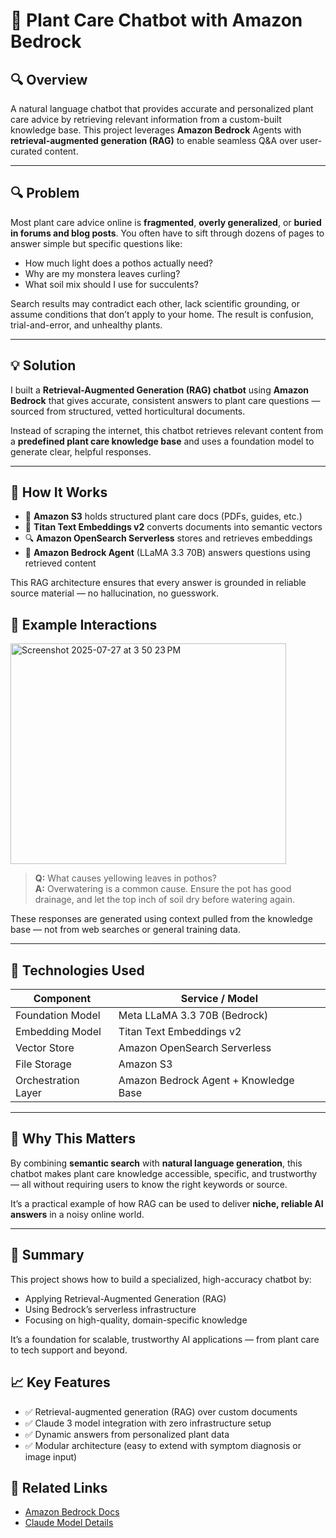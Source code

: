 # 🌿 Plant Care Chatbot with Amazon Bedrock

## 🔍 Overview
A natural language chatbot that provides accurate and personalized plant care advice by retrieving relevant information from a custom-built knowledge base. This project leverages **Amazon Bedrock** Agents with **retrieval-augmented generation (RAG)** to enable seamless Q&A over user-curated content.

---

## 🔍 Problem

Most plant care advice online is **fragmented**, **overly generalized**, or **buried in forums and blog posts**. You often have to sift through dozens of pages to answer simple but specific questions like:

- How much light does a pothos actually need?
- Why are my monstera leaves curling?
- What soil mix should I use for succulents?

Search results may contradict each other, lack scientific grounding, or assume conditions that don’t apply to your home. The result is confusion, trial-and-error, and unhealthy plants.

---

## 💡 Solution

I built a **Retrieval-Augmented Generation (RAG) chatbot** using **Amazon Bedrock** that gives accurate, consistent answers to plant care questions — sourced from structured, vetted horticultural documents.

Instead of scraping the internet, this chatbot retrieves relevant content from a **predefined plant care knowledge base** and uses a foundation model to generate clear, helpful responses.

---

## 🧠 How It Works

- 📄 **Amazon S3** holds structured plant care docs (PDFs, guides, etc.)
- 🧠 **Titan Text Embeddings v2** converts documents into semantic vectors
- 🔍 **Amazon OpenSearch Serverless** stores and retrieves embeddings
- 🤖 **Amazon Bedrock Agent** (LLaMA 3.3 70B) answers questions using retrieved content

This RAG architecture ensures that every answer is grounded in reliable source material — no hallucination, no guesswork.
## 💬 Example Interactions

<img width="441" height="353" alt="Screenshot 2025-07-27 at 3 50 23 PM" src="https://github.com/user-attachments/assets/3c1ed3af-cadf-45bb-a213-a5832d0ab33f" />

> **Q:** What causes yellowing leaves in pothos?  
> **A:** Overwatering is a common cause. Ensure the pot has good drainage, and let the top inch of soil dry before watering again.

These responses are generated using context pulled from the knowledge base — not from web searches or general training data.

---


## 🧰 Technologies Used

| Component             | Service / Model                     |
|----------------------|--------------------------------------|
| Foundation Model     | Meta LLaMA 3.3 70B (Bedrock)         |
| Embedding Model      | Titan Text Embeddings v2             |
| Vector Store         | Amazon OpenSearch Serverless         |
| File Storage         | Amazon S3                            |
| Orchestration Layer  | Amazon Bedrock Agent + Knowledge Base|

---

## 🌱 Why This Matters

By combining **semantic search** with **natural language generation**, this chatbot makes plant care knowledge accessible, specific, and trustworthy — all without requiring users to know the right keywords or source.

It’s a practical example of how RAG can be used to deliver **niche, reliable AI answers** in a noisy online world.

---

## 📝 Summary

This project shows how to build a specialized, high-accuracy chatbot by:
- Applying Retrieval-Augmented Generation (RAG)
- Using Bedrock’s serverless infrastructure
- Focusing on high-quality, domain-specific knowledge

It’s a foundation for scalable, trustworthy AI applications — from plant care to tech support and beyond.

## 📈 Key Features

- ✅ Retrieval-augmented generation (RAG) over custom documents
- ✅ Claude 3 model integration with zero infrastructure setup
- ✅ Dynamic answers from personalized plant data
- ✅ Modular architecture (easy to extend with symptom diagnosis or image input)




## 📎 Related Links

- [Amazon Bedrock Docs](https://docs.aws.amazon.com/bedrock/latest/userguide/what-is-bedrock.html)
- [Claude Model Details](https://www.anthropic.com/index/claude)
